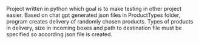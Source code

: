 Project written in python which goal is to make testing in other project easier.
Based on chat gpt generated json files  in ProductTypes folder, program creates delivery of randomly chosen products.
Types of products in delivery, size in incoming boxes and path to destination file must be specified so according json file is created.
